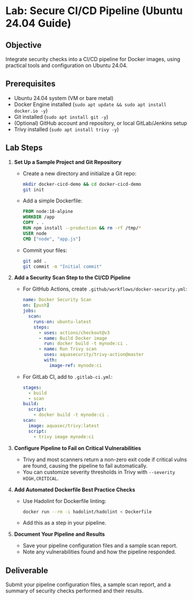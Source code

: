 # Lab: Secure CI/CD Pipeline (Ubuntu 24.04 Guide)

## Objective
Integrate security checks into a CI/CD pipeline for Docker images, using practical tools and configuration on Ubuntu 24.04.

## Prerequisites
- Ubuntu 24.04 system (VM or bare metal)
- Docker Engine installed (`sudo apt update && sudo apt install docker.io -y`)
- Git installed (`sudo apt install git -y`)
- (Optional) GitHub account and repository, or local GitLab/Jenkins setup
- Trivy installed (`sudo apt install trivy -y`)

## Lab Steps

1. **Set Up a Sample Project and Git Repository**
   - Create a new directory and initialize a Git repo:
     ```bash
     mkdir docker-cicd-demo && cd docker-cicd-demo
     git init
     ```
   - Add a simple Dockerfile:
     ```dockerfile
     FROM node:18-alpine
     WORKDIR /app
     COPY . .
     RUN npm install --production && rm -rf /tmp/*
     USER node
     CMD ["node", "app.js"]
     ```
   - Commit your files:
     ```bash
     git add .
     git commit -m "Initial commit"
     ```

2. **Add a Security Scan Step to the CI/CD Pipeline**
   - For GitHub Actions, create `.github/workflows/docker-security.yml`:
     ```yaml
     name: Docker Security Scan
     on: [push]
     jobs:
       scan:
         runs-on: ubuntu-latest
         steps:
           - uses: actions/checkout@v3
           - name: Build Docker image
             run: docker build -t mynode:ci .
           - name: Run Trivy scan
             uses: aquasecurity/trivy-action@master
             with:
               image-ref: mynode:ci
     ```
   - For GitLab CI, add to `.gitlab-ci.yml`:
     ```yaml
     stages:
       - build
       - scan
     build:
       script:
         - docker build -t mynode:ci .
     scan:
       image: aquasec/trivy:latest
       script:
         - trivy image mynode:ci
     ```

3. **Configure Pipeline to Fail on Critical Vulnerabilities**
   - Trivy and most scanners return a non-zero exit code if critical vulns are found, causing the pipeline to fail automatically.
   - You can customize severity thresholds in Trivy with `--severity HIGH,CRITICAL`.

4. **Add Automated Dockerfile Best Practice Checks**
   - Use Hadolint for Dockerfile linting:
     ```bash
     docker run --rm -i hadolint/hadolint < Dockerfile
     ```
   - Add this as a step in your pipeline.

5. **Document Your Pipeline and Results**
   - Save your pipeline configuration files and a sample scan report.
   - Note any vulnerabilities found and how the pipeline responded.

## Deliverable
Submit your pipeline configuration files, a sample scan report, and a summary of security checks performed and their results.
